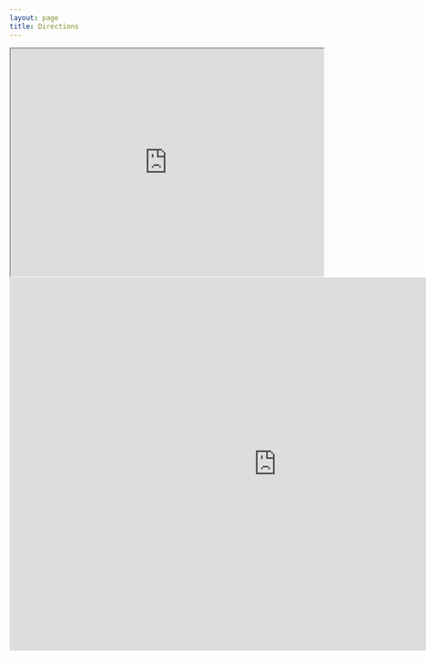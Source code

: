 ```yaml
---
layout: page
title: Directions
---
```



<iframe width="550" height="400" src="https://prezi.com/p/o2-7sxhzpj7g/embed" webkitallowfullscreen="1" mozallowfullscreen="1" allowfullscreen="1"></iframe> 

<iframe src="https://h5p.org/h5p/embed/169771" width="937" height="656" frameborder="0" allowfullscreen="allowfullscreen"></iframe><script src="https://h5p.org/sites/all/modules/h5p/library/js/h5p-resizer.js" charset="UTF-8"></script>
